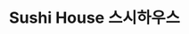 ---
layout: place
title: "Sushi House 스시하우스"
permalink: /new-jersey/fort-lee/sushi-house.html
stateAbbr: NJ
stateName: New Jersey
cityName: Fort Lee
place_id: ChIJpQpcuuj2wokRyg15qL_5raU
photos:
  - name: >-
      places/ChIJpQpcuuj2wokRyg15qL_5raU/photos/AeeoHcIP9qG1_LShd88B9KEnhsKiiFFvqfbVdMmCBN1lgPVsuG6dq5TAoiSwg49qR5HuKb4yIsXhkY8-hqhw45QQ9To6p44SoP-GsbCTpysZRWgSSHPciJHPVzwMJU4pe8dVZVEZ9W-8OAk0Gv-eJ-LE5-4VZkUJ5ZEdJMElxIZ5mMC6ew-Vg3eL6lg8UMy0u-P8oR8nw1cQoEL0sHuTxvJ2g3QJetlSl8oYAXZlzXHJRw4QJKlS7-Exb52uj_opp0vlz9CHmCK0Po51YViti3ipCNXm4hOgFYEqdD3aztgTef3KYw
    widthPx: 3024
    heightPx: 4032
    authorAttributions:
      - displayName: >-
          Sushi House (JAPANESE FOOD TAKE OUT, SASHIMI, SUSHI, ROLLS, PARTY
          PLATTER)
        uri: https://maps.google.com/maps/contrib/101728265758061928750
        photoUri: >-
          https://lh3.googleusercontent.com/a/ACg8ocIkkGR9-9H5_5fzp6v3QrKl8optIy5Fzt3tncNVb9EVB2WBGg=s100-p-k-no-mo
    flagContentUri: >-
      https://www.google.com/local/imagery/report/?cb_client=maps_api_places.places_api&image_key=!1e10!2sAF1QipNjaYgn86Y5UINw4rMWPW2S-JMXYxa_1XwfjqW8&hl=en-US
    googleMapsUri: >-
      https://www.google.com/maps/place//data=!3m4!1e2!3m2!1sAF1QipNjaYgn86Y5UINw4rMWPW2S-JMXYxa_1XwfjqW8!2e10!4m2!3m1!1s0x89c2f6e8ba5c0aa5:0xa5adf9bfa8790dca
  - name: >-
      places/ChIJpQpcuuj2wokRyg15qL_5raU/photos/AeeoHcLQMAtSIjGXySrrdRwbOFvuCVv2U6lr1UMTThFJ0c3Ci_oiM8DOdq3hIcLRm22Me2KOP664QzCtIZCpqpIgrP9bmA14dnOUfj8xf1s4f8Yi5-ji5qw2mTN_0oz3we6oX6tF37Z5MjGr_lSd37s53Y4gvWPQlXpS4JltHuWcxCR_S1PMDQ_ad7evLmZHN587YpUwT1kwtpBCe8whHcaWEqNdpxw-kuWQyRffEy_7xfy43RlM6OKbHqzpcKkTsOZ9t7dxrTkerTufKA_C0HIrFQVONLkNmzdW4LoLWNm4vKKp-Q
    widthPx: 960
    heightPx: 540
    authorAttributions:
      - displayName: Sushi House
        uri: https://maps.google.com/maps/contrib/102517447870209078652
        photoUri: >-
          https://lh3.googleusercontent.com/a/ACg8ocK0mkCikEM323lGkw6a6pMbMNB-vZGJ_7SB4n7324SkP5lR7w=s100-p-k-no-mo
    flagContentUri: >-
      https://www.google.com/local/imagery/report/?cb_client=maps_api_places.places_api&image_key=!1e10!2sAF1QipN0brDwdFlPb26wvTfimsmcNMYh3Na0zgRgYwLs&hl=en-US
    googleMapsUri: >-
      https://www.google.com/maps/place//data=!3m4!1e2!3m2!1sAF1QipN0brDwdFlPb26wvTfimsmcNMYh3Na0zgRgYwLs!2e10!4m2!3m1!1s0x89c2f6e8ba5c0aa5:0xa5adf9bfa8790dca
  - name: >-
      places/ChIJpQpcuuj2wokRyg15qL_5raU/photos/AeeoHcJviNVG4ExwfUK711ohfPdmb158a6MYaoGqJhyf-hUsftc3n-i3r8C0WDhQ8O8MwyIgxW4z-bCJXMaqSJXSZn4zujSGH2LPwV-JQUIwRLbNjukz4TtDzhyrVkBA0BiiZGvIaBDG5u9v9gGZLFBbK83ch3GYhqbQqKx-CrbnADWgb_ImlR_pPDkU9YdvoiGVXN7xp5lccJCSD-4dXnrDxPE8vGnZ2a0wHSbKxU-mgwN1E10mEtgc07Uv-W1J-S8Zw6uPt13QWsJgSJrgqYYh_3d4ui0lqiHoVkOTG-LiaUCUww
    widthPx: 1210
    heightPx: 907
    authorAttributions:
      - displayName: >-
          Sushi House (JAPANESE FOOD TAKE OUT, SASHIMI, SUSHI, ROLLS, PARTY
          PLATTER)
        uri: https://maps.google.com/maps/contrib/101728265758061928750
        photoUri: >-
          https://lh3.googleusercontent.com/a/ACg8ocIkkGR9-9H5_5fzp6v3QrKl8optIy5Fzt3tncNVb9EVB2WBGg=s100-p-k-no-mo
    flagContentUri: >-
      https://www.google.com/local/imagery/report/?cb_client=maps_api_places.places_api&image_key=!1e10!2sAF1QipMyZQwlCqpz5TXYO_wgr4NLQOb5UIbfFalO_Bf9&hl=en-US
    googleMapsUri: >-
      https://www.google.com/maps/place//data=!3m4!1e2!3m2!1sAF1QipMyZQwlCqpz5TXYO_wgr4NLQOb5UIbfFalO_Bf9!2e10!4m2!3m1!1s0x89c2f6e8ba5c0aa5:0xa5adf9bfa8790dca
  - name: >-
      places/ChIJpQpcuuj2wokRyg15qL_5raU/photos/AeeoHcLb1_cQA1cYsnKYpcSwp49JQpUEuAhizVqWqcNEjcuk1ogem2WmkcxGLypKPVyqkraIfwkrBJAT7kS7EZJLBmSk6AQjCUi4Az5VnjbQgB8MVJ2--aXIVFz3AmlWcILiC8n0vF-b6BsclqiCXHZjnd59WtuGjRmzcEQLTf5x9Gx7m29PydNw-iAqPNb0s6XF6EiYCBGBf9XY_skCLbK7W6RpWZBBX9esB7YeBK0zVmDo5Pe3lgq8ch9MdM_Fpr4IqcUepu_LQtvzYTcNCfEvxjSyXwxdj9CetRGy46T4UnCfvg
    widthPx: 1215
    heightPx: 1210
    authorAttributions:
      - displayName: >-
          Sushi House (JAPANESE FOOD TAKE OUT, SASHIMI, SUSHI, ROLLS, PARTY
          PLATTER)
        uri: https://maps.google.com/maps/contrib/101728265758061928750
        photoUri: >-
          https://lh3.googleusercontent.com/a/ACg8ocIkkGR9-9H5_5fzp6v3QrKl8optIy5Fzt3tncNVb9EVB2WBGg=s100-p-k-no-mo
    flagContentUri: >-
      https://www.google.com/local/imagery/report/?cb_client=maps_api_places.places_api&image_key=!1e10!2sAF1QipNRJWVPA2HCqtwAglhbZtbmwWkiPyXgn7dvCl5k&hl=en-US
    googleMapsUri: >-
      https://www.google.com/maps/place//data=!3m4!1e2!3m2!1sAF1QipNRJWVPA2HCqtwAglhbZtbmwWkiPyXgn7dvCl5k!2e10!4m2!3m1!1s0x89c2f6e8ba5c0aa5:0xa5adf9bfa8790dca
  - name: >-
      places/ChIJpQpcuuj2wokRyg15qL_5raU/photos/AeeoHcKsnFaSC-Z-cEGtmdLdHRZx-U7G3DbSZsYj-qQkqXseFy_wyiF2v5d8c75ifDRwkIAZfJyfyowEcRc58kGMciZBzqMPejG2l4_OsFKGAnoOUGqdhXgxUz0R5Ta442tLJHx9C7mM4lZlw7yIclCmeXycMpDibYLMIQNeHQPo_cfYYBsY95v2Z48yQybXfd-j4bOin0ULVQ1LEJ59njPqqU5cEY84elIZZQPwTdgM3xTzF5gAHAJSe9vRhv8I362SOCGOlf-pE34GJYhvlQ_MpnR1862YhklffnPqotPF__Yt-Q
    widthPx: 903
    heightPx: 642
    authorAttributions:
      - displayName: >-
          Sushi House (JAPANESE FOOD TAKE OUT, SASHIMI, SUSHI, ROLLS, PARTY
          PLATTER)
        uri: https://maps.google.com/maps/contrib/101728265758061928750
        photoUri: >-
          https://lh3.googleusercontent.com/a/ACg8ocIkkGR9-9H5_5fzp6v3QrKl8optIy5Fzt3tncNVb9EVB2WBGg=s100-p-k-no-mo
    flagContentUri: >-
      https://www.google.com/local/imagery/report/?cb_client=maps_api_places.places_api&image_key=!1e10!2sAF1QipPsqu_HWo0iTcHoJ3Nw7NMEW5phCu2FqYZwCtqv&hl=en-US
    googleMapsUri: >-
      https://www.google.com/maps/place//data=!3m4!1e2!3m2!1sAF1QipPsqu_HWo0iTcHoJ3Nw7NMEW5phCu2FqYZwCtqv!2e10!4m2!3m1!1s0x89c2f6e8ba5c0aa5:0xa5adf9bfa8790dca
  - name: >-
      places/ChIJpQpcuuj2wokRyg15qL_5raU/photos/AeeoHcI3RbIKZJhxLxlO0qZNI9kGKb3mzAW-DASepV1HQ1CwKUtrQ9LyqRPEvxHd1hgPy-rnfyNbfWj8HfkkeVXk7KoKuBnzUXoXXDbP0Tq8EbCIvbFu89M4al7OIwKkNGMNgncPkh3ToNF_6yYEGQD36tO5HYSddi9fAND3HhhfNIyxOiaVYW9N-UCIdt1Z2dV3Uyc6OOyZYaBViYsu7GX9CaKwzYT1-U6tAhHX7U6PP4G1cYjcizlsgbwGJIyNxlglH_02iPZED8WmZZaGJ3w9FsUzwHMO-PpEniGSiVNBBngLBg
    widthPx: 1081
    heightPx: 634
    authorAttributions:
      - displayName: >-
          Sushi House (JAPANESE FOOD TAKE OUT, SASHIMI, SUSHI, ROLLS, PARTY
          PLATTER)
        uri: https://maps.google.com/maps/contrib/101728265758061928750
        photoUri: >-
          https://lh3.googleusercontent.com/a/ACg8ocIkkGR9-9H5_5fzp6v3QrKl8optIy5Fzt3tncNVb9EVB2WBGg=s100-p-k-no-mo
    flagContentUri: >-
      https://www.google.com/local/imagery/report/?cb_client=maps_api_places.places_api&image_key=!1e10!2sAF1QipMrsS2mghxH8csF9Af7vtzilh7OZNgzmPxJOcEl&hl=en-US
    googleMapsUri: >-
      https://www.google.com/maps/place//data=!3m4!1e2!3m2!1sAF1QipMrsS2mghxH8csF9Af7vtzilh7OZNgzmPxJOcEl!2e10!4m2!3m1!1s0x89c2f6e8ba5c0aa5:0xa5adf9bfa8790dca
  - name: >-
      places/ChIJpQpcuuj2wokRyg15qL_5raU/photos/AeeoHcLP7vCTI-so4uNtjyLV2dGT6oYLDwwCVN7uRrOcOHIDRTn8JfN074f0kZYkD6qoYY4ykpD21DhJ-A_p6Y4r2zfXnAQl3VGqLFMdwQ8JRanq4815utyxuDqzuHrUprF1PAiKu4HAgjA6w_4_ZzP28chMxjmr90Jqv3zAtHOKKhqhnk__k_mHiVz_M7oX7-_1QkAk1yp7YPAmLbZbg8YyB11O-JufRnKJvfkkpY59Q8--dL7X90-onnHjiIKv3H-6bWxZHIjZpmQT3VPK5BlHa5CQVwHA_6EhfBP7e7Ozqm7lOw
    widthPx: 1110
    heightPx: 624
    authorAttributions:
      - displayName: >-
          Sushi House (JAPANESE FOOD TAKE OUT, SASHIMI, SUSHI, ROLLS, PARTY
          PLATTER)
        uri: https://maps.google.com/maps/contrib/101728265758061928750
        photoUri: >-
          https://lh3.googleusercontent.com/a/ACg8ocIkkGR9-9H5_5fzp6v3QrKl8optIy5Fzt3tncNVb9EVB2WBGg=s100-p-k-no-mo
    flagContentUri: >-
      https://www.google.com/local/imagery/report/?cb_client=maps_api_places.places_api&image_key=!1e10!2sAF1QipNHtd7WloDaRlajMzxN78FLb9SVx0myAmYTuiPL&hl=en-US
    googleMapsUri: >-
      https://www.google.com/maps/place//data=!3m4!1e2!3m2!1sAF1QipNHtd7WloDaRlajMzxN78FLb9SVx0myAmYTuiPL!2e10!4m2!3m1!1s0x89c2f6e8ba5c0aa5:0xa5adf9bfa8790dca
  - name: >-
      places/ChIJpQpcuuj2wokRyg15qL_5raU/photos/AeeoHcKqRdURvAgaO_zfWds0-gFvA8_l7gNuBjiy3KfPcJlrTCdrhWFMbHp5Bmb8LKWXHrBuivnNIuPpb5olZq5kXn5C0otj28UGYh4cE4Ma8Xm16eWAYZ1HcvM3exVtaV4np2571iIREGYGeuCkjpvfZZcMUCdSMxpYAqsK4byktnef5kFS_758w2bKZAsYZPLPkmxIIhBipzttRJqNKviRFII8UCI6ccSd0voQutdjHezBqbg_py5jD057z1DTrTCE0RK_rzJCze2ed-6lzNuRNuq9l2PQjBm2QAlSncawtcCKkQ
    widthPx: 1430
    heightPx: 911
    authorAttributions:
      - displayName: >-
          Sushi House (JAPANESE FOOD TAKE OUT, SASHIMI, SUSHI, ROLLS, PARTY
          PLATTER)
        uri: https://maps.google.com/maps/contrib/101728265758061928750
        photoUri: >-
          https://lh3.googleusercontent.com/a/ACg8ocIkkGR9-9H5_5fzp6v3QrKl8optIy5Fzt3tncNVb9EVB2WBGg=s100-p-k-no-mo
    flagContentUri: >-
      https://www.google.com/local/imagery/report/?cb_client=maps_api_places.places_api&image_key=!1e10!2sAF1QipNlnCqUlgTdv33PwphtLte_rSoWODORB3bEz4XO&hl=en-US
    googleMapsUri: >-
      https://www.google.com/maps/place//data=!3m4!1e2!3m2!1sAF1QipNlnCqUlgTdv33PwphtLte_rSoWODORB3bEz4XO!2e10!4m2!3m1!1s0x89c2f6e8ba5c0aa5:0xa5adf9bfa8790dca
  - name: >-
      places/ChIJpQpcuuj2wokRyg15qL_5raU/photos/AeeoHcKn8Sm2ATw2zzER7MenqZupUX4Ax-ZdGOkQMVjNMM0wtu-4bI6i_ZsNJN7rNIQk1IMWPrhgaQH9aC7MnbbPRhuFX6NYQne8VKu0DVJver-OzcUQxdzq6T8xZSdr-s9chdmdE0jd1VExcVaHT3RL5AKZ_5LtlmXC7Mg7U5fX5znIdhk17qs1k2HuWQy1uGwsAKKV86ai9BEwqENq3NKWkiu0Kj4mqsUuDT5Z0J9Q-O3CKvCplU7HPq6FsdgxFmCCbpSuwq1lDyQ3_y7XHI1mxCEO2GbCY9v-fXScaQbuISC3bw
    widthPx: 1330
    heightPx: 1070
    authorAttributions:
      - displayName: >-
          Sushi House (JAPANESE FOOD TAKE OUT, SASHIMI, SUSHI, ROLLS, PARTY
          PLATTER)
        uri: https://maps.google.com/maps/contrib/101728265758061928750
        photoUri: >-
          https://lh3.googleusercontent.com/a/ACg8ocIkkGR9-9H5_5fzp6v3QrKl8optIy5Fzt3tncNVb9EVB2WBGg=s100-p-k-no-mo
    flagContentUri: >-
      https://www.google.com/local/imagery/report/?cb_client=maps_api_places.places_api&image_key=!1e10!2sAF1QipMvvUKbXOh_Z3URPSoGd0ztAuvDnL2Du2Hs3eMk&hl=en-US
    googleMapsUri: >-
      https://www.google.com/maps/place//data=!3m4!1e2!3m2!1sAF1QipMvvUKbXOh_Z3URPSoGd0ztAuvDnL2Du2Hs3eMk!2e10!4m2!3m1!1s0x89c2f6e8ba5c0aa5:0xa5adf9bfa8790dca
  - name: >-
      places/ChIJpQpcuuj2wokRyg15qL_5raU/photos/AeeoHcJgBg2byItrjLw89VNgTU2q8v-VAqudQzlmpf1xp0BzJTCsNJ81Hez0G69eVc6Spd4jzER4kQJ7miLyUVNt_r08OOamEhdcTmceOW0rvjjlLJ7c0ATOkmJ3dQz6_YVvZ_-miomyMh6vUV49DWvM9O7QkNqReykNlEFquaOeFENC4nmrM6egmJVC8fFDD4gQLfhr7GTFvw8_BQ7pQzrz4q_cl3gFvi3NV_pamvLVQ0hvTz-52RHuPp0SuZp4wR3_WoogdKutLaAWUyobevvcG7XWFb47RDK08t2ae_0exTqQPSpCmJdet0L4QoAQTPpASslKyUrSmzdrJcm4xHZvZx9d0necwuF77jyKntEmGS0w0HFVWEY_HdJcP2QWtCrDftihBSA2hsU4EgzS_b5Kgdau80HmBW0IsAj6aeiF0zPgPi9S
    widthPx: 829
    heightPx: 1104
    authorAttributions:
      - displayName: J Acharya
        uri: https://maps.google.com/maps/contrib/106190063172354207216
        photoUri: >-
          https://lh3.googleusercontent.com/a-/ALV-UjWZu7Lo0ErM7u-jayhaLEGyGMTOnNM7vkgeJ0MpvejjMHAm8mk3=s100-p-k-no-mo
    flagContentUri: >-
      https://www.google.com/local/imagery/report/?cb_client=maps_api_places.places_api&image_key=!1e10!2sCIHM0ogKEICAgIDW9o_iqwE&hl=en-US
    googleMapsUri: >-
      https://www.google.com/maps/place//data=!3m4!1e2!3m2!1sCIHM0ogKEICAgIDW9o_iqwE!2e10!4m2!3m1!1s0x89c2f6e8ba5c0aa5:0xa5adf9bfa8790dca
address: 1562 Lemoine Ave, Fort Lee, NJ 07024, USA
street: 1562 Lemoine Ave
city: Fort Lee
state: NJ
zip: '07024'
country: USA
neighborhood: null
latitude: '40.847864'
longitude: '-73.970573'
accessibility_options:
  wheelchairAccessibleRestroom: false
business_status: OPERATIONAL
name: Sushi House 스시하우스
google_maps_links:
  directionsUri: >-
    https://www.google.com/maps/dir//''/data=!4m7!4m6!1m1!4e2!1m2!1m1!1s0x89c2f6e8ba5c0aa5:0xa5adf9bfa8790dca!3e0
  placeUri: https://maps.google.com/?cid=11938472788789628362
  writeAReviewUri: >-
    https://www.google.com/maps/place//data=!4m3!3m2!1s0x89c2f6e8ba5c0aa5:0xa5adf9bfa8790dca!12e1
  reviewsUri: >-
    https://www.google.com/maps/place//data=!4m4!3m3!1s0x89c2f6e8ba5c0aa5:0xa5adf9bfa8790dca!9m1!1b1
  photosUri: >-
    https://www.google.com/maps/place//data=!4m3!3m2!1s0x89c2f6e8ba5c0aa5:0xa5adf9bfa8790dca!10e5
primary_type: Sushi Restaurant
opening_hours:
  regular: null
  current: null
secondary_opening_hours:
  regular:
    weekdayDescriptions: null
    type: null
  current:
    weekdayDescriptions: null
    type: null
phone: null
price_level: null
price_range: null
rating: null
rating_count: 0
website: null
description: null
reviews: null
parking_options: null
payment_options: null
allow_dogs: null
curbside_pickup: null
delivery: null
dine_in: null
good_for_children: null
good_for_groups: null
good_for_sports: null
live_music: null
menu_for_children: null
outdoor_seating: null
reservable: null
restroom: null
serves_beer: null
serves_breakfast: null
serves_brunch: null
serves_cocktails: null
serves_coffee: null
serves_dinner: null
serves_dessert: null
serves_lunch: null
serves_vegetarian_food: null
serves_wine: null
takeout: null

---
